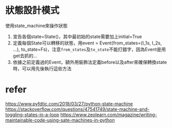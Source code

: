 # 狀態設計模式
使用state_machine來操作狀態
1. 宣告各個state=State()，其中最初始的state需要加上initial=True
2. 定義每個State可以轉移的狀態，用event = Event(from_states=(I_1s, I_2s, ...), to_state=Fs)，注意`from_states`及`to_state`不能打錯字，因為Event是用get去抓的...
3. 依據之前定義過的Event，額外用裝飾法定義before以及after來確保轉換state時，可以用先後執行這些方法


# refer
https://www.pyfdtic.com/2018/03/27/python-state-machine
https://stackoverflow.com/questions/47541749/state-machine-and-toggling-states-in-a-loop
https://www.zeolearn.com/magazine/writing-maintainable-code-using-sate-machines-in-python
